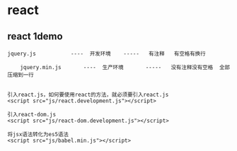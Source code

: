 # react

## react 1demo

    jquery.js           ----  开发环境    -----   有注释   有空格有换行
        
        jquery.min.js       ----  生产环境       -----   没有注释没有空格  全部压缩到一行
        
    
    引入react.js，如何要使用react的方法，就必须要引入react.js
    <script src="js/react.development.js"></script>
    
    引入react-dom.js
    <script src="js/react-dom.development.js"></script>
    
    将jsx语法转化为es5语法
    <script src="js/babel.min.js"></script>